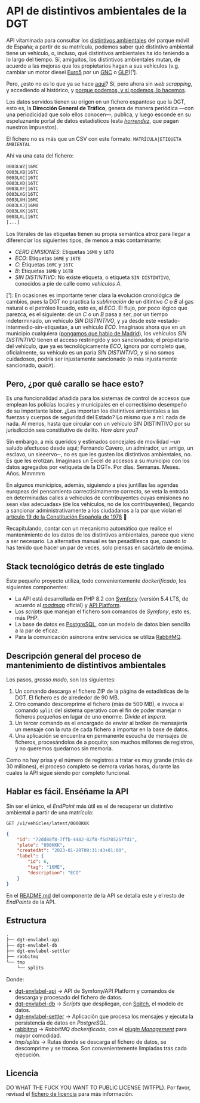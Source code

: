# API de distintivos ambientales de la DGT

API vitaminada para consultar los [distintivos ambientales](https://revista.dgt.es/es/multimedia/infografia/2018/0219distintivos-ambientales.shtml) del parque móvil de España; a partir de su matrícula, podemos saber qué distintivo ambiental tiene un vehículo, o, incluso, qué distintivos ambientales ha ido teniendo a lo largo del tiempo. Sí, amiguitos, los distintivos ambientales mutan, de acuerdo a las mejoras que los propietarios hagan a sus vehículos (v.g. cambiar un motor diesel [Euro5](https://en.wikipedia.org/wiki/European_emission_standards#Euro5) por un [GNC](https://en.wikipedia.org/wiki/Compressed_natural_gas) o [GLP](https://en.wikipedia.org/wiki/Liquefied_petroleum_gas))[¹].

Pero, ¿esto no es lo que ya se hace [aquí](https://sede.dgt.gob.es/es/vehiculos/distintivo-ambiental/)? Sí, pero ahora sin *web scrapping*, y accediendo al histórico, y [porque podemos, y si podemos, lo hacemos](https://www.youtube.com/watch?v=swvKEzKIGwY).

Los datos servidos tienen su origen en un fichero espantoso que la DGT, esto es, la **Dirección General de Tráfico**, genera de manera periódica —con una periodicidad que solo ellos conocen—, publica, y luego esconde en su espeluznante portal de datos estadísticos (esta [*horrendez*](https://sedeapl.dgt.gob.es/WEB_IEST_CONSULTA/categoria.faces), que pagan nuestros impuestos).

El fichero no es más que un CSV con este formato: `MATRÍCULA|ETIQUETA AMBIENTAL`

Ahí va una cata del fichero:

```txt
0003LWZ|16MC
0003LXB|16TC
0003LXC|16TC
0003LXD|16TC
0003LXF|16TC
0003LXG|16TC
0003LXH|16MC
0003LXJ|16M0
0003LXK|16TC
0003LXL|16TC
[...]
```

Los literales de las etiquetas tienen su propia semántica atroz para llegar a diferenciar los siguientes tipos, de menos a más contaminante:

* *CERO EMISIONES*: Etiquetas `16M0` y `16T0`
* *ECO*: Etiquetas `16ME` y `16TE`
* *C*: Etiquetas `16MC` y `16TC`
* *B*: Etiquetas `16MB` y `16TB`
* *SIN DISTINTIVO*: No existe etiqueta, o etiqueta `SIN DISTINTIVO`, conocidos a pie de calle como *vehículos A*.

[¹]: En ocasiones es importante tener clara la evolución cronológica de cambios, pues la DGT no practica la *sublimación* de un ditintivo *C* o *B* al gas natural o el petróleo licuado, esto es, al *ECO*. El flujo, por poco lógico que parezca, es el siguiente: de un *C* o un *B* pasa a ser, por un tiempo indeterminado, un vehículo *SIN DISTINTIVO*, y ya desde este «estado-intermedio-sin-etiqueta», a un vehículo *ECO*. Imaginaos ahora que en un municipio cualquiera ([pongamos que hablo de Madrid](https://www.youtube.com/watch?v=4_HbXgtd0N0)), los vehículos *SIN DISTINTIVO* tienen el acceso restringido y son sancionados; el propietario del vehículo, que ya es tecnológicamente *ECO*, ignora por completo que, oficialmente, su vehículo es un paria *SIN DISTINTIVO*, y si no somos cuidadosos, podría ser injustamente sancionado (o más injustamente sancionado, *quicir*).

## Pero, ¿por qué carallo se hace esto?

Es una funcionalidad añadida para los sistemas de control de accesos que emplean los policías locales y municipales en el correctísimo desempeño de su importante labor. ¿Les importan los distintivos ambientales a las fuerzas y cuerpos de seguridad del Estado? Lo mismo que a mí: nada de nada. Al menos, hasta que circular con un vehículo SIN DISTINTIVO por su jurisdicción sea constitutivo de delito. *How dare you?*

Sin embargo, a mis queridos y estimados concejales de movilidad ─un saludo afectuoso desde aquí; Fernando Cavero, un admirador, un amigo, un esclavo, un sieeervo─, no es que les gusten los distintivos ambientales, no. Es que les erotizan. Imaginaos un Excel de accesos a su municipio con los datos agregados por «etiqueta de la DGT». Por días. Semanas. Meses. Años. Mmmmm

En algunos municipios, además, siguiendo a pies juntillas las agendas europeas del pensamiento correctísimamente correcto, se veta la entrada en determinadas calles a vehículos de contribuyentes cuyas emisiones no sean «las adecuadas» (de los vehículos, no de los contribuyentes), llegando a sancionar administrativamente a los ciudadanos a la par que violan el [artículo 19 de la Constitución Española de 1978](https://app.congreso.es/consti/constitucion/indice/sinopsis/sinopsis.jsp?art=19&tipo=2) 🤡

Recapitulando, contar con un mecanismo automático que realice el mantenimiento de los datos de los distintivos ambientales, parece que viene a ser necesario. La alternativa manual es tan pesadillesca que, cuando lo has tenido que hacer un par de veces, solo piensas en sacártelo de encima.

## Stack tecnológico detrás de este tinglado

Este pequeño proyecto utiliza, todo convenientemente *dockerificado*, los siguientes componentes:

* La API está desarrollada en PHP 8.2 con [Symfony](https://symfony.com/) (versión 5.4 LTS, de acuerdo al [*roadmap*](https://symfony.com/releases/5.4) oficial) y [API Platform](https://api-platform.com/).
* Los *scripts* que manejan el fichero son comandos de *Symfony*, esto es, más PHP.
* La base de datos es [PostgreSQL](https://www.postgresql.org/), con un modelo de datos bien sencillo a la par de eficaz.
* Para la comunicación asíncrona entre servicios se utiliza [RabbitMQ](https://www.rabbitmq.com/).

## Descripción general del proceso de mantenimiento de distintivos ambientales

Los pasos, *grosso modo*, son los siguientes:

1. Un comando descarga el fichero ZIP de la página de estadísticas de la DGT. El fichero es de alrededor de 90 MB.
2. Otro comando descomprime el fichero (más de 500 MB), e invoca al comando `split` del sistema operativo con el fin de poder manejar *n* ficheros pequeños en lugar de uno enorme. *Divide et impera.*
3. Un tercer comando es el encargado de enviar al bróker de mensajería un mensaje con la ruta de cada fichero a importar en la base de datos.
4. Una aplicación se encuentra en permanente escucha de mensajes de ficheros, procesándolos de a poquito; son muchos millones de registros, y no queremos quedarnos sin memoria.

Como no hay prisa y el número de registros a tratar es muy grande (más de 30 millones), el proceso completo se demora varias horas, durante las cuales la API sigue siendo por completo funcional.

## Hablar es fácil. Enséñame la API

Sin ser el único, el *EndPoint* más útil es el de recuperar un distintivo ambiental a partir de una matrícula:

`GET /v1/vehicles/latest/0000KKK`

```json
{
    "id": "72dd88f8-7ffb-4482-82f8-f5d785257fd1",
    "plate": "000KKK",
    "createdAt": "2023-01-20T09:31:43+01:00",
    "label": {
        "id": 6,
        "tag": "16ME",
        "description": "ECO"
    }
}
```

En el [README.md](./dgt-envlabel-api/README.md) del componente de la API se detalla este y el resto de *EndPoints* de la API.

## Estructura

```txt
.
├── dgt-envlabel-api
├── dgt-envlabel-db
├── dgt-envlabel-settler
├── rabbitmq
└── tmp
    └── splits
```

Donde:

* [dgt-envlabel-api](./dgt-envlabel-api/README.md) → API de Symfony/API Platform y comandos de descarga y procesado del fichero de datos.
* [dgt-envlabel-db](./dgt-envlabel-db/README.md) → *Scripts* que despliegan, con [Sqitch](https://sqitch.org/), el modelo de datos.
* [dgt-envlabel-settler](./dgt-envlabel-settler/README.md) → Aplicación que procesa los mensajes y ejecuta la persistencia de datos en *PostgreSQL*.
* [rabbitmq](./rabbitmq/README.md) → *RabbitMQ dockerificado*, con el [*plugin Management*](https://www.rabbitmq.com/management.html) para mayor comodidad.
* *tmp/splits* → Rutas donde se descarga el fichero de datos, se descomprime y se trocea. Son convenientemente limpiadas tras cada ejecución.

## Licencia

DO WHAT THE FUCK YOU WANT TO PUBLIC LICENSE (WTFPL). Por favor, revisad el [fichero de licencia](./LICENSE) para más información.
